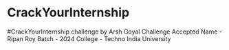 # CrackYourInternship
#CrackYourInternship challenge by Arsh Goyal
Challenge Accepted
Name - Ripan Roy
Batch - 2024
College - Techno India University
